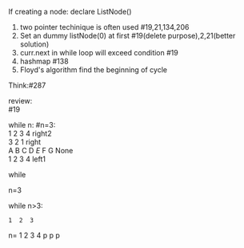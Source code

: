 If creating a node: declare ListNode()  
1. two pointer techinique is often used  #19,21,134,206
2. Set an dummy listNode(0) at first #19(delete purpose),2,21(better solution)
3. curr.next in while loop will exceed condition #19
4. hashmap #138
5. Floyd's algorithm find the beginning of cycle

Think:#287

review:  
#19   

while n: #n=3:  
           1       2  3 4 right2  
     3 2 1 right  
     A B C D      *E* F G None  
  1  2 3 4 left1  





while 

n=3 

while n>3:

    1  2  3
 n= 1  2  3  4
      p  p  p 
